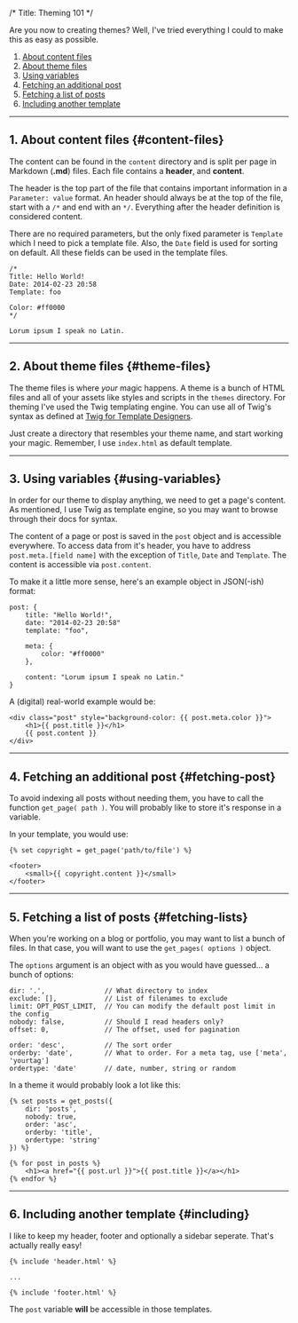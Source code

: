 /*
Title: Theming 101
*/

Are you now to creating themes? Well, I've tried everything I could to make this as easy as possible.

1. [About content files](#content-files)
2. [About theme files](#theme-files)
3. [Using variables](#using-variables)
4. [Fetching an additional post](#fetching-post)
5. [Fetching a list of posts](#fetching-lists)
6. [Including another template](#including)

---

## 1. About content files {#content-files}
The content can be found in the `content` directory and is split per page in Markdown (**.md**) files. Each file contains a **header**, and **content**.

The header is the top part of the file that contains important information in a `Parameter: value` format. An header should always be at the top of the file, start with a `/*` and end with an `*/`. Everything after the header definition is considered content.

There are no required parameters, but the only fixed parameter is `Template` which I need to pick a template file. Also, the `Date` field is used for sorting on default. All these fields can be used in the template files.

    /*
    Title: Hello World!
    Date: 2014-02-23 20:58
    Template: foo

    Color: #ff0000
    */

    Lorum ipsum I speak no Latin.

---

## 2. About theme files {#theme-files}

The theme files is where *your* magic happens. A theme is a bunch of HTML files and all of your assets like styles and scripts in the `themes` directory. For theming I've used the Twig templating engine. You can use all of Twig's syntax as defined at [Twig for Template Designers](http://twig.sensiolabs.org/doc/templates.html).

Just create a directory that resembles your theme name, and start working your magic. Remember, I use `index.html` as default template.

---

## 3. Using variables {#using-variables}

In order for our theme to display anything, we need to get a page's content. As mentioned, I use Twig as template engine, so you may want to browse through their docs for syntax.

The content of a page or post is saved in the `post` object and is accessible everywhere. To access data from it's header, you have to address `post.meta.[field name]` with the exception of `Title`, `Date` and `Template`. The content is accessible via `post.content`.

To make it a little more sense, here's an example object in JSON(-ish) format:

	post: {
		title: "Hello World!",
		date: "2014-02-23 20:58"
		template: "foo",

		meta: {
		    color: "#ff0000"
		},

		content: "Lorum ipsum I speak no Latin."
	}

A (digital) real-world example would be:

	<div class="post" style="background-color: {{ post.meta.color }}">
		<h1>{{ post.title }}</h1>
		{{ post.content }}
	</div>

---

## 4. Fetching an additional post {#fetching-post}

To avoid indexing all posts without needing them, you have to call the function `get_page( path )`. You will probably like to store it's response in a variable.

In your template, you would use:

    {% set copyright = get_page('path/to/file') %}

	<footer>
		<small>{{ copyright.content }}</small>
	</footer>

---

## 5. Fetching a list of posts {#fetching-lists}

When you're working on a blog or portfolio, you may want to list a bunch of files. In that case, you will want to use the `get_pages( options )` object.

The `options` argument is an object with as you would have guessed... a bunch of options:

	dir: '.',               // What directory to index
	exclude: [],            // List of filenames to exclude
	limit: OPT_POST_LIMIT,  // You can modify the default post limit in the config
	nobody: false,          // Should I read headers only?
	offset: 0,              // The offset, used for pagination

	order: 'desc',          // The sort order
	orderby: 'date',        // What to order. For a meta tag, use ['meta', 'yourtag']
	ordertype: 'date'       // date, number, string or random

In a theme it would probably look a lot like this:

	{% set posts = get_posts({
		dir: 'posts',
		nobody: true,
		order: 'asc',
		orderby: 'title',
		ordertype: 'string'
	}) %}

	{% for post in posts %}
		<h1><a href="{{ post.url }}">{{ post.title }}</a></h1>
	{% endfor %}

---

## 6. Including another template {#including}

I like to keep my header, footer and optionally a sidebar seperate. That's actually really easy!

	{% include 'header.html' %}

	...

	{% include 'footer.html' %}

The `post` variable **will** be accessible in those templates.
